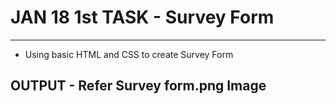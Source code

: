 # JAN 18 1st TASK - Survey Form
*********
* Using basic HTML and CSS to create Survey Form

## OUTPUT - Refer Survey form.png Image
